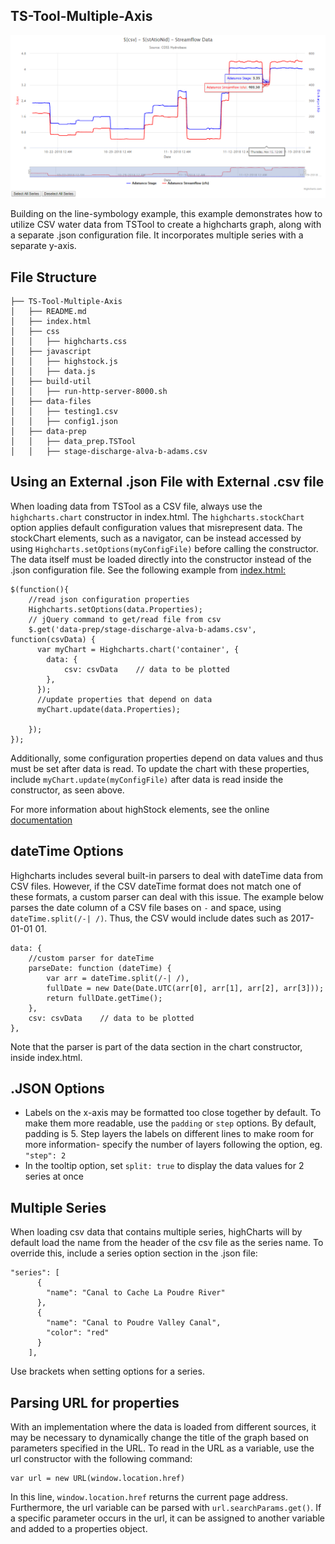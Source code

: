 ## TS-Tool-Multiple-Axis

![](data-prep/TS-Tool-Multiple-Axis.png)

Building on the line-symbology example, this example demonstrates how to utilize CSV water data from TSTool to create a highcharts graph, along with a separate .json configuration file.  It incorporates multiple series with a separate y-axis.

## File Structure

```
├── TS-Tool-Multiple-Axis
│   ├── README.md
│   ├── index.html
│   ├── css
│   │   ├── highcharts.css
│   ├── javascript
│   │   ├── highstock.js
│   │   ├── data.js
│   ├── build-util
│   │   ├── run-http-server-8000.sh
│   ├── data-files
│   │   ├── testing1.csv
│   │   ├── config1.json
│   ├── data-prep
│   │   ├── data_prep.TSTool
│   │   ├── stage-discharge-alva-b-adams.csv
```

## Using an External .json File with External .csv file

When loading data from TSTool as a CSV file, always use the `highcharts.chart` constructor in index.html.  The `highcharts.stockChart` option applies default configuration values that misrepresent data.  The stockChart elements, such as a navigator, can be instead accessed by using `Highcharts.setOptions(myConfigFile)` before calling the constructor.  The data itself must be loaded directly into the constructor instead of the .json configuration file.  See the following example from [index.html:](https://github.com/OpenWaterFoundation/owf-lib-viz-highcharts-js/blob/master/Timeseries/TS-Tool-Multiple-Axis/index.html)

```
$(function(){
    //read json configuration properties
    Highcharts.setOptions(data.Properties);
    // jQuery command to get/read file from csv
    $.get('data-prep/stage-discharge-alva-b-adams.csv', function(csvData) {
      var myChart = Highcharts.chart('container', {
        data: {
            csv: csvData    // data to be plotted
        },
      });
      //update properties that depend on data
      myChart.update(data.Properties);

    });
});
```

Additionally, some configuration properties depend on data values and thus must be set after data is read.  To update the chart with these properties, include `myChart.update(myConfigFile)` after data is read inside the constructor, as seen above.

For more information about highStock elements, see the online [documentation](https://www.highcharts.com/docs/chart-concepts/understanding-highstock)

## dateTime Options

Highcharts includes several built-in parsers to deal with dateTime data from CSV files.  However, if the CSV dateTime format does not match one of these formats, a custom parser can deal with this issue.  The example below parses the date column of a CSV file bases on `-` and space, using `dateTime.split(/-| /)`.  Thus, the CSV would include dates such as 2017-01-01 01.

```
data: {
    //custom parser for dateTime
    parseDate: function (dateTime) {
        var arr = dateTime.split(/-| /),
        fullDate = new Date(Date.UTC(arr[0], arr[1], arr[2], arr[3]));
        return fullDate.getTime();
    },
    csv: csvData    // data to be plotted
},
```
Note that the parser is part of the data section in the chart constructor, inside index.html.

## .JSON Options

* Labels on the x-axis may be formatted too close together by default.  To make them more readable, use the `padding` or `step` options.  By default, padding is 5.  Step layers the labels on different lines to make room for more information- specify the number of layers following the option, eg. `"step": 2`
* In the tooltip option, set `split: true` to display the data values for 2 series at once

## Multiple Series

When loading csv data that contains multiple series, highCharts will by default load the name from the header of the csv file as the series name.  To override this, include a series option section in the .json file:

```
"series": [
      {
        "name": "Canal to Cache La Poudre River"
      },
      {
        "name": "Canal to Poudre Valley Canal",
        "color": "red"
      }
    ],
```

Use brackets when setting options for a series.

## Parsing URL for properties

With an implementation where the data is loaded from different sources, it may be necessary to dynamically change the title of the graph based on parameters specified in the URL.  To read in the URL as a variable, use the url constructor with the following command:

```
var url = new URL(window.location.href)
```

In this line, `window.location.href` returns the current page address.  Furthermore, the url variable can be parsed with `url.searchParams.get()`.  If a specific parameter occurs in the url, it can be assigned to another variable and added to a properties object.
